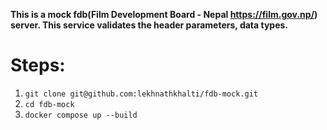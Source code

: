 **This is a mock fdb(Film Development Board - Nepal https://film.gov.np/) server. This service validates the header parameters, data types.**

# Steps:
1. `git clone git@github.com:lekhnathkhalti/fdb-mock.git`
2. `cd fdb-mock`
3. `docker compose up --build`
